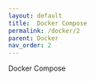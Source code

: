 ```yaml
---
layout: default
title:  Docker Compose
permalink: /docker/2
parent: Docker
nav_order: 2
---
```

 Docker Compose